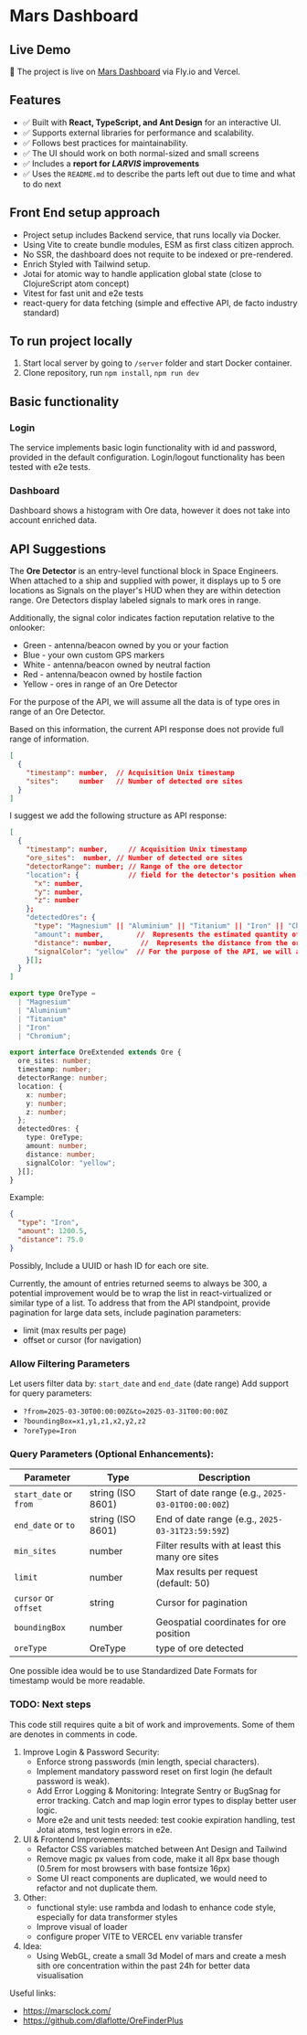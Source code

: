 # Mars Dashboard

## Live Demo

🚀 The project is live on [Mars Dashboard](https://mars-xi.vercel.app/) via Fly.io and Vercel.

## Features

- ✅ Built with **React, TypeScript, and Ant Design** for an interactive UI.
- ✅ Supports external libraries for performance and scalability.
- ✅ Follows best practices for maintainability.
- ✅ The UI should work on both normal-sized and small screens
- ✅ Includes a **report for _LARVIS_ improvements**
- ✅ Uses the `README.md` to describe the parts left out due to time and what to do next

## Front End setup approach

- Project setup includes Backend service, that runs locally via Docker.
- Using Vite to create bundle modules, ESM as first class citizen approch.
- No SSR, the dashboard does not requite to be indexed or pre-rendered.
- Enrich Styled with Tailwind setup.
- Jotai for atomic way to handle application global state (close to ClojureScript atom concept)
- Vitest for fast unit and e2e tests
- react-query for data fetching (simple and effective API, de facto industry standard)

## To run project locally

1. Start local server by going to `/server` folder and start Docker container.
2. Clone repository, run `npm install`, `npm run dev`

## Basic functionality

### Login

The service implements basic login functionality with id and password, provided in the default configuration. Login/logout functionality has been tested with e2e tests.

### Dashboard

Dashboard shows a histogram with Ore data, however it does not take into account enriched data.

## API Suggestions

The **Ore Detector** is an entry-level functional block in Space Engineers. When attached to a ship and supplied with power, it displays up to 5 ore locations as Signals on the player's HUD when they are within detection range. Ore Detectors display labeled signals to mark ores in range.

Additionally, the signal color indicates faction reputation relative to the onlooker:

- Green - antenna/beacon owned by you or your faction
- Blue - your own custom GPS markers
- White - antenna/beacon owned by neutral faction
- Red - antenna/beacon owned by hostile faction
- Yellow - ores in range of an Ore Detector

For the purpose of the API, we will assume all the data is of type ores in range of an Ore Detector.

Based on this information, the current API response does not provide full range of information.

```json
[
  {
    "timestamp": number,  // Acquisition Unix timestamp
    "sites":     number   // Number of detected ore sites
  }
]
```

I suggest we add the following structure as API response:

```json
[
  {
    "timestamp": number,     // Acquisition Unix timestamp
    "ore_sites":  number, // Number of detected ore sites
    "detectorRange": number; // Range of the ore detector
    "location": {            // field for the detector's position when the ores were detected
      "x": number,
      "y": number,
      "z": number
    };
    "detectedOres": {
      "type": "Magnesium" || "Aluminium" || "Titanium" || "Iron" || "Chromium"; // Types of ores based on the most likely resources found on mars
      "amount": number,        //  Represents the estimated quantity of ore detected
      "distance": number,       //  Represents the distance from the ore detector to the ore deposit, measured in meters
      "signalColor": "yellow"  // For the purpose of the API, we will assume all the data is of type ores
    }[];
  }
]
```

```typescript
export type OreType =
  | "Magnesium"
  | "Aluminium"
  | "Titanium"
  | "Iron"
  | "Chromium";

export interface OreExtended extends Ore {
  ore_sites: number;
  timestamp: number;
  detectorRange: number;
  location: {
    x: number;
    y: number;
    z: number;
  };
  detectedOres: {
    type: OreType;
    amount: number;
    distance: number;
    signalColor: "yellow";
  }[];
}
```

Example:

```json
{
  "type": "Iron",
  "amount": 1200.5,
  "distance": 75.0
}
```

Possibly, Include a UUID or hash ID for each ore site.

Currently, the amount of entries returned seems to always be 300, a potential improvement would be to wrap the list in react-virtualized or similar type of a list. To address that from the API standpoint, provide pagination for large data sets, include pagination parameters:

- limit (max results per page)
- offset or cursor (for navigation)

### Allow Filtering Parameters

Let users filter data by: `start_date` and `end_date` (date range)
Add support for query parameters:

- `?from=2025-03-30T00:00:00Z&to=2025-03-31T00:00:00Z`
- `?boundingBox=x1,y1,z1,x2,y2,z2`
- `?oreType=Iron`

### Query Parameters (Optional Enhancements):

| Parameter              | Type              | Description                                        |
| ---------------------- | ----------------- | -------------------------------------------------- |
| `start_date` or `from` | string (ISO 8601) | Start of date range (e.g., `2025-03-01T00:00:00Z`) |
| `end_date` or `to`     | string (ISO 8601) | End of date range (e.g., `2025-03-31T23:59:59Z`)   |
| `min_sites`            | number            | Filter results with at least this many ore sites   |
| `limit`                | number            | Max results per request (default: 50)              |
| `cursor` or `offset`   | string            | Cursor for pagination                              |
| `boundingBox`          | number            | Geospatial coordinates for ore position            |
| `oreType`              | OreType           | type of ore detected                               |

One possible idea would be to use Standardized Date Formats for timestamp would be more readable.

### TODO: Next steps

This code still requires quite a bit of work and improvements.
Some of them are denotes in comments in code.

1. Improve Login & Password Security:
   - Enforce strong passwords (min length, special characters).
   - Implement mandatory password reset on first login (he default password is weak).
   - Add Error Logging & Monitoring: Integrate Sentry or BugSnag for error tracking. Catch and map login error types to display better user logic.
   - More e2e and unit tests needed: test cookie expiration handling, test Jotai atoms, test login errors in e2e.
2. UI & Frontend Improvements:
   - Refactor CSS variables matched between Ant Design and Tailwind
   - Remove magic px values from code, make it all 8px base though (0.5rem for most browsers with base fontsize 16px)
   - Some UI react components are duplicated, we would need to refactor and not duplicate them.
3. Other:
   - functional style: use rambda and lodash to enhance code style, especially for data transformer styles
   - Improve visual of loader
   - configure proper VITE to VERCEL env variable transfer
4. Idea:
   - Using WebGL, create a small 3d Model of mars and create a mesh sith ore concentration within the past 24h for better data visualisation

Useful links:

- https://marsclock.com/
- https://github.com/dlaflotte/OreFinderPlus
